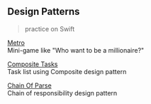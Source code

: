 ## Design Patterns
> practice on Swift

[Metro](https://github.com/odnaks/DesignPatterns/tree/master/Metro) <br>
Mini-game like "Who want to be a millionaire?"

[Composite Tasks](https://github.com/odnaks/DesignPatterns/tree/master/CompositeTasks) <br>
 Task list using Composite design pattern

[Chain Of Parse](https://github.com/odnaks/DesignPatterns/tree/master/ChainOfParse) <br>
 Chain of responsibility design pattern

